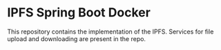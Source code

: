 # IPFS Spring Boot Docker
This repository contains the implementation of the IPFS.
Services for file upload and downloading are present in the repo.
